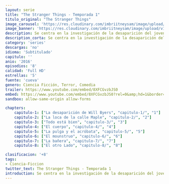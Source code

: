 ```yaml
---
layout: serie
title: "The Stranger Things - Temporada 1"
titulo_original: "The Stranger Things"
image_carousel: 'https://res.cloudinary.com/imbriitneysam/image/upload/v1546468953/stranger1-poster-min.jpg'
image_banner: 'https://res.cloudinary.com/imbriitneysam/image/upload/v1546468955/stranger1-banner-min.jpg'
description: Se centra en la investigación de la desaparición del joven Will Byers. La pequeña localidad de Hawkins, Indiana, amanece una mañana conmocionada cuando Joyce descubre que su hijo Will no ha vuelto a casa. Pronto, el jefe de policía Jim Hopper inicia una investigación para intentar encontrar al joven, mientras su madre Joyce y sus amigos llevan a cabo sendas investigaciones paralelas. Los jóvenes se encuentran en su búsqueda con una misteriosa chica, 011, que posee poderes de telequinesis y asegura saber dónde está Will. Todas las pistas conducen al laboratorio de energía que el Departamento de Estado tiene en la ciudad.
description_corta: Se centra en la investigación de la desaparición del joven Will Byers. La pequeña localidad de Hawkins, Indiana, amanece una mañana conmocionada cuando Joyce descubre que su hijo Will no ha vuelto a casa. Pronto, el jefe de policía Jim Hopper inicia unae....
category: 'series'
descargas: 'no'
idioma: 'Subtitulado'
capitulo: ''
anio: '2016'
episodios: '8'
calidad: 'Full HD'
estrellas: '5'
fuente: 'cueva'
genero: Ciencia Ficción, Terror, Comedia
trailer: https://www.youtube.com/embed/8XFCGvzbJS0
embed: https://www.youtube.com/embed/8XFCGvzbJS0?rel=0&amp;hd=1&border=0&wmode=opaque&enablejsapi=1&modestbranding=1&controls=1&showinfo=1
sandbox: allow-same-origin allow-forms 

chapters:
    capitulo-1: ["La desaparición de Will Byers", "capitulo-1/", "1"]
    capitulo-2: ["La loca de la calle Maple", "capitulo-2/", "2"]
    capitulo-3: ["Todo está bien", "capitulo-3/", "3"]
    capitulo-4: ["El cuerpo", "capitulo-4/", "4"]
    capitulo-5: ["La pulga y el acróbata", "capitulo-5/", "5"]
    capitulo-6: ["El mounstruo", "capitulo-6/", "6"]
    capitulo-7: ["La bañera", "capitulo-7/", "7"]
    capitulo-8: ["El otro Lado", "capitulo-8/", "8"]

clasificacion: '+8'
tags:
- Ciencia-Ficcion
twitter_text: The Stranger Things - Temporada 1
introduction: Se centra en la investigación de la desaparición del joven Will Byers. La pequeña localidad de Hawkins, Indiana, amanece una mañana conmocionada cuando Joyce descubre que su hijo Will no ha vuelto a casa. Pronto, el jefe de policía Jim Hopper inicia una....
---
```












